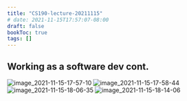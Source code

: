 ```yaml
---
title: "CS190-lecture-20211115"
# date: 2021-11-15T17:57:07-08:00
draft: false
bookToc: true
tags: []
---
```


## Working as a software dev cont.

![image_2021-11-15-17-57-10](/notes/image_2021-11-15-17-57-10.png)
![image_2021-11-15-17-58-44](/notes/image_2021-11-15-17-58-44.png)
![image_2021-11-15-18-06-35](/notes/image_2021-11-15-18-06-35.png)
![image_2021-11-15-18-14-06](/notes/image_2021-11-15-18-14-06.png)


